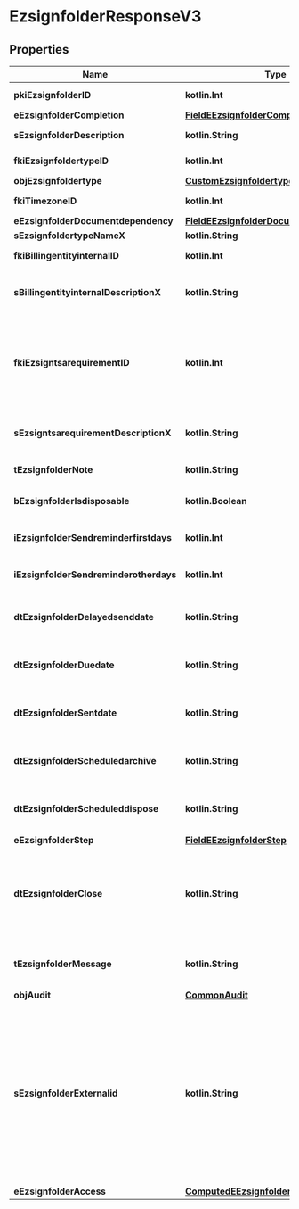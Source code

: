 
# EzsignfolderResponseV3

## Properties
| Name | Type | Description | Notes |
| ------------ | ------------- | ------------- | ------------- |
| **pkiEzsignfolderID** | **kotlin.Int** | The unique ID of the Ezsignfolder |  |
| **eEzsignfolderCompletion** | [**FieldEEzsignfolderCompletion**](FieldEEzsignfolderCompletion.md) |  |  |
| **sEzsignfolderDescription** | **kotlin.String** | The description of the Ezsignfolder |  |
| **fkiEzsignfoldertypeID** | **kotlin.Int** | The unique ID of the Ezsignfoldertype. |  [optional] |
| **objEzsignfoldertype** | [**CustomEzsignfoldertypeResponse**](CustomEzsignfoldertypeResponse.md) |  |  [optional] |
| **fkiTimezoneID** | **kotlin.Int** | The unique ID of the Timezone |  [optional] |
| **eEzsignfolderDocumentdependency** | [**FieldEEzsignfolderDocumentdependency**](FieldEEzsignfolderDocumentdependency.md) |  |  [optional] |
| **sEzsignfoldertypeNameX** | **kotlin.String** |  |  [optional] |
| **fkiBillingentityinternalID** | **kotlin.Int** | The unique ID of the Billingentityinternal. |  [optional] |
| **sBillingentityinternalDescriptionX** | **kotlin.String** | The description of the Billingentityinternal in the language of the requester |  [optional] |
| **fkiEzsigntsarequirementID** | **kotlin.Int** | The unique ID of the Ezsigntsarequirement.  Determine if a Time Stamping Authority should add a timestamp on each of the signature. Valid values:  |Value|Description| |-|-| |1|No. TSA Timestamping will requested. This will make all signatures a lot faster since no round-trip to the TSA server will be required. Timestamping will be made using eZsign server&#39;s time.| |2|Best effort. Timestamping from a Time Stamping Authority will be requested but is not mandatory. In the very improbable case it cannot be completed, the timestamping will be made using eZsign server&#39;s time. **Additional fee applies**| |3|Mandatory. Timestamping from a Time Stamping Authority will be requested and is mandatory. In the very improbable case it cannot be completed, the signature will fail and the user will be asked to retry. **Additional fee applies**| |  [optional] |
| **sEzsigntsarequirementDescriptionX** | **kotlin.String** | The description of the Ezsigntsarequirement in the language of the requester |  [optional] |
| **tEzsignfolderNote** | **kotlin.String** | Note about the Ezsignfolder |  [optional] |
| **bEzsignfolderIsdisposable** | **kotlin.Boolean** | If the Ezsigndocument can be disposed |  [optional] |
| **iEzsignfolderSendreminderfirstdays** | **kotlin.Int** | The number of days before the the first reminder sending |  [optional] |
| **iEzsignfolderSendreminderotherdays** | **kotlin.Int** | The number of days after the first reminder sending |  [optional] |
| **dtEzsignfolderDelayedsenddate** | **kotlin.String** | The date and time at which the Ezsignfolder will be sent in the future. |  [optional] |
| **dtEzsignfolderDuedate** | **kotlin.String** | The maximum date and time at which the Ezsignfolder can be signed. |  [optional] |
| **dtEzsignfolderSentdate** | **kotlin.String** | The date and time at which the Ezsignfolder was sent the last time. |  [optional] |
| **dtEzsignfolderScheduledarchive** | **kotlin.String** | The scheduled date and time at which the Ezsignfolder should be archived. |  [optional] |
| **dtEzsignfolderScheduleddispose** | **kotlin.String** | The scheduled date at which the Ezsignfolder should be Disposed. |  [optional] |
| **eEzsignfolderStep** | [**FieldEEzsignfolderStep**](FieldEEzsignfolderStep.md) |  |  [optional] |
| **dtEzsignfolderClose** | **kotlin.String** | The date and time at which the Ezsignfolder was closed. Either by applying the last signature or by completing it prematurely. |  [optional] |
| **tEzsignfolderMessage** | **kotlin.String** | A custom text message that will be added to the email sent. |  [optional] |
| **objAudit** | [**CommonAudit**](CommonAudit.md) |  |  [optional] |
| **sEzsignfolderExternalid** | **kotlin.String** | This field can be used to store an External ID from the client&#39;s system.  Anything can be stored in this field, it will never be evaluated by the eZmax system and will be returned AS-IS.  To store multiple values, consider using a JSON formatted structure, a URL encoded string, a CSV or any other custom format.  |  [optional] |
| **eEzsignfolderAccess** | [**ComputedEEzsignfolderAccess**](ComputedEEzsignfolderAccess.md) |  |  [optional] |



